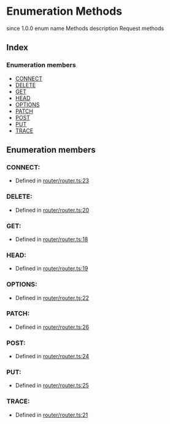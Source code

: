 # Enumeration Methods
 since 1.0.0 enum  name Methods
 description 
Request methods


## Index

### Enumeration members
* [CONNECT](_router_router_.methods.md#connect)
* [DELETE](_router_router_.methods.md#delete)
* [GET](_router_router_.methods.md#get)
* [HEAD](_router_router_.methods.md#head)
* [OPTIONS](_router_router_.methods.md#options)
* [PATCH](_router_router_.methods.md#patch)
* [POST](_router_router_.methods.md#post)
* [PUT](_router_router_.methods.md#put)
* [TRACE](_router_router_.methods.md#trace)

## Enumeration members

### CONNECT: 

* Defined in [router/router.ts:23](https://github.com/igorzg/typeix/blob/master/src/router/router.ts#L23)


### DELETE: 

* Defined in [router/router.ts:20](https://github.com/igorzg/typeix/blob/master/src/router/router.ts#L20)


### GET: 

* Defined in [router/router.ts:18](https://github.com/igorzg/typeix/blob/master/src/router/router.ts#L18)


### HEAD: 

* Defined in [router/router.ts:19](https://github.com/igorzg/typeix/blob/master/src/router/router.ts#L19)


### OPTIONS: 

* Defined in [router/router.ts:22](https://github.com/igorzg/typeix/blob/master/src/router/router.ts#L22)


### PATCH: 

* Defined in [router/router.ts:26](https://github.com/igorzg/typeix/blob/master/src/router/router.ts#L26)


### POST: 

* Defined in [router/router.ts:24](https://github.com/igorzg/typeix/blob/master/src/router/router.ts#L24)


### PUT: 

* Defined in [router/router.ts:25](https://github.com/igorzg/typeix/blob/master/src/router/router.ts#L25)


### TRACE: 

* Defined in [router/router.ts:21](https://github.com/igorzg/typeix/blob/master/src/router/router.ts#L21)



